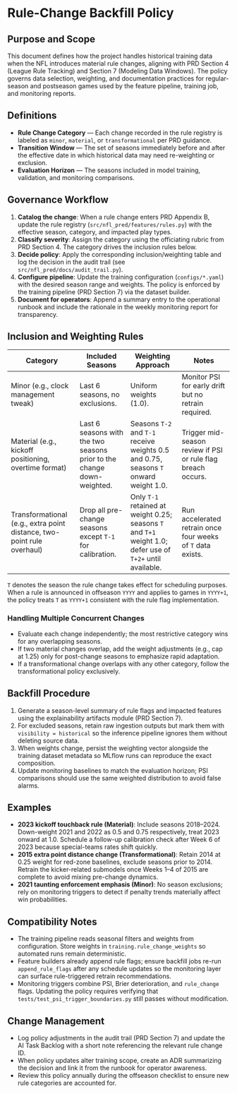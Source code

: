 # Rule-Change Backfill Policy

## Purpose and Scope
This document defines how the project handles historical training data when the NFL introduces
material rule changes, aligning with PRD Section 4 (League Rule Tracking) and Section 7 (Modeling
Data Windows). The policy governs data selection, weighting, and documentation practices for
regular-season and postseason games used by the feature pipeline, training job, and monitoring
reports.

## Definitions
- **Rule Change Category** — Each change recorded in the rule registry is labeled as `minor`,
  `material`, or `transformational` per PRD guidance.
- **Transition Window** — The set of seasons immediately before and after the effective date in
  which historical data may need re-weighting or exclusion.
- **Evaluation Horizon** — The seasons included in model training, validation, and monitoring
  comparisons.

## Governance Workflow
1. **Catalog the change**: When a rule change enters PRD Appendix B, update the rule registry
   (`src/nfl_pred/features/rules.py`) with the effective season, category, and impacted play types.
2. **Classify severity**: Assign the category using the officiating rubric from PRD Section 4. The
   category drives the inclusion rules below.
3. **Decide policy**: Apply the corresponding inclusion/weighting table and log the decision in the
   audit trail (see `src/nfl_pred/docs/audit_trail.py`).
4. **Configure pipeline**: Update the training configuration (`configs/*.yaml`) with the desired
   season range and weights. The policy is enforced by the training pipeline (PRD Section 7) via the
   dataset builder.
5. **Document for operators**: Append a summary entry to the operational runbook and include the
   rationale in the weekly monitoring report for transparency.

## Inclusion and Weighting Rules
| Category | Included Seasons | Weighting Approach | Notes |
|----------|------------------|--------------------|-------|
| Minor (e.g., clock management tweak) | Last 6 seasons, no exclusions. | Uniform weights (1.0). | Monitor PSI for early drift but no retrain required. |
| Material (e.g., kickoff positioning, overtime format) | Last 6 seasons with the two seasons prior to the change down-weighted. | Seasons `T-2` and `T-1` receive weights 0.5 and 0.75, seasons `T` onward weight 1.0. | Trigger mid-season review if PSI or rule flag breach occurs. |
| Transformational (e.g., extra point distance, two-point rule overhaul) | Drop all pre-change seasons except `T-1` for calibration. | Only `T-1` retained at weight 0.25; seasons `T` and `T+1` weight 1.0; defer use of `T+2+` until available. | Run accelerated retrain once four weeks of `T` data exists. |

`T` denotes the season the rule change takes effect for scheduling purposes. When a rule is
announced in offseason `YYYY` and applies to games in `YYYY+1`, the policy treats `T` as `YYYY+1`
consistent with the rule flag implementation.

### Handling Multiple Concurrent Changes
- Evaluate each change independently; the most restrictive category wins for any overlapping
  seasons.
- If two material changes overlap, add the weight adjustments (e.g., cap at 1.25) only for
  post-change seasons to emphasize rapid adaptation.
- If a transformational change overlaps with any other category, follow the transformational
  policy exclusively.

## Backfill Procedure
1. Generate a season-level summary of rule flags and impacted features using the explainability
   artifacts module (PRD Section 7).
2. For excluded seasons, retain raw ingestion outputs but mark them with `visibility = historical`
   so the inference pipeline ignores them without deleting source data.
3. When weights change, persist the weighting vector alongside the training dataset metadata so
   MLflow runs can reproduce the exact composition.
4. Update monitoring baselines to match the evaluation horizon; PSI comparisons should use the same
   weighted distribution to avoid false alarms.

## Examples
- **2023 kickoff touchback rule (Material)**: Include seasons 2018–2024. Down-weight 2021 and 2022 as
  0.5 and 0.75 respectively, treat 2023 onward at 1.0. Schedule a follow-up calibration check after
  Week 6 of 2023 because special-teams rates shift quickly.
- **2015 extra point distance change (Transformational)**: Retain 2014 at 0.25 weight for red-zone
  baselines, exclude seasons prior to 2014. Retrain the kicker-related submodels once Weeks 1–4 of
  2015 are complete to avoid mixing pre-change dynamics.
- **2021 taunting enforcement emphasis (Minor)**: No season exclusions; rely on monitoring triggers
  to detect if penalty trends materially affect win probabilities.

## Compatibility Notes
- The training pipeline reads seasonal filters and weights from configuration. Store weights in
  `training.rule_change_weights` so automated runs remain deterministic.
- Feature builders already append rule flags; ensure backfill jobs re-run `append_rule_flags` after
  any schedule updates so the monitoring layer can surface rule-triggered retrain recommendations.
- Monitoring triggers combine PSI, Brier deterioration, and `rule_change` flags. Updating the policy
  requires verifying that `tests/test_psi_trigger_boundaries.py` still passes without modification.

## Change Management
- Log policy adjustments in the audit trail (PRD Section 7) and update the AI Task Backlog with a
  short note referencing the relevant rule change ID.
- When policy updates alter training scope, create an ADR summarizing the decision and link it from
  the runbook for operator awareness.
- Review this policy annually during the offseason checklist to ensure new rule categories are
  accounted for.
